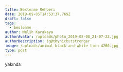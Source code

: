 ```yaml
---
title: Beslenme Rehberi
date: 2019-09-05T14:53:37.769Z
draft: false
tags:
  - beslenme
author: Melih Karakaya
authorAvatar: /uploads/photo_2019-08-08_21-07-23.jpg
authorDescription: ig@thynicbutstronger
image: /uploads/animal-black-and-white-lion-4260.jpg
type: post
---
```

yakında
